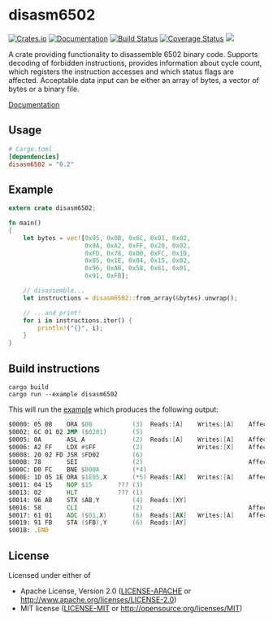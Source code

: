 # disasm6502

[![Crates.io](https://img.shields.io/crates/v/disasm6502.svg)](https://crates.io/crates/disasm6502)
[![Documentation](https://docs.rs/disasm6502/badge.svg)](https://docs.rs/disasm6502)
[![Build Status](https://img.shields.io/github/workflow/status/kondrak/disasm6502/CI?logo=github)](https://github.com/kondrak/disasm6502/actions?query=workflow%3ACI)
[![Coverage Status](https://coveralls.io/repos/github/kondrak/disasm6502/badge.svg?branch=master)](https://coveralls.io/github/kondrak/disasm6502?branch=master)
![](https://img.shields.io/crates/l/json.svg)

A crate providing functionality to disassemble 6502 binary code. Supports decoding of forbidden instructions, provides information about cycle count, which registers the instruction accesses and which status flags are affected. Acceptable data input can be either an array of bytes, a vector of bytes or a binary file.

[Documentation](https://docs.rs/disasm6502)

Usage
-----
```toml
# Cargo.toml
[dependencies]
disasm6502 = "0.2"
```

Example
-------
```rust
extern crate disasm6502;

fn main()
{
    let bytes = vec![0x05, 0x0B, 0x6C, 0x01, 0x02,
                     0x0A, 0xA2, 0xFF, 0x20, 0x02,
                     0xFD, 0x78, 0xD0, 0xFC, 0x1D,
                     0x05, 0x1E, 0x04, 0x15, 0x02,
                     0x96, 0xAB, 0x58, 0x61, 0x01,
                     0x91, 0xFB];

    // disassemble...
    let instructions = disasm6502::from_array(&bytes).unwrap();

    // ...and print!
    for i in instructions.iter() {
        println!("{}", i);
    }
}
```

Build instructions
------------------

```
cargo build
cargo run --example disasm6502
```

This will run the [example](https://github.com/kondrak/disasm6502/blob/master/examples/disasm6502.rs) which produces the following output:

```asm
$0000: 05 0B    ORA $0B           (3)  Reads:[A]    Writes:[A]    Affects:[NZ]
$0002: 6C 01 02 JMP ($0201)       (5)                             
$0005: 0A       ASL A             (2)  Reads:[A]    Writes:[A]    Affects:[NZC]
$0006: A2 FF    LDX #$FF          (2)               Writes:[X]    Affects:[NZ]
$0008: 20 02 FD JSR $FD02         (6)                             
$000B: 78       SEI               (2)                             Affects:[I]
$000C: D0 FC    BNE $000A         (*4)                            
$000E: 1D 05 1E ORA $1E05,X       (*5) Reads:[AX]   Writes:[A]    Affects:[NZ]
$0011: 04 15    NOP $15       ??? (3)                             
$0013: 02       HLT           ??? (1)                             
$0014: 96 AB    STX $AB,Y         (4)  Reads:[XY]                 
$0016: 58       CLI               (2)                             Affects:[I]
$0017: 61 01    ADC ($01,X)       (6)  Reads:[AX]   Writes:[A]    Affects:[NVZC]
$0019: 91 FB    STA ($FB),Y       (6)  Reads:[AY]                 
$001B: .END
```

## License

Licensed under either of

 * Apache License, Version 2.0 ([LICENSE-APACHE](LICENSE-APACHE) or http://www.apache.org/licenses/LICENSE-2.0)
 * MIT license ([LICENSE-MIT](LICENSE-MIT) or http://opensource.org/licenses/MIT)
